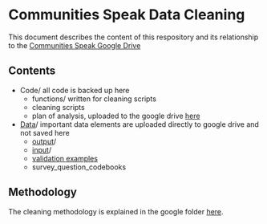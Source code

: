 # Communities Speak Data Cleaning
This document describes the content of this respository and its relationship to the [Communities Speak Google Drive](https://drive.google.com/drive/folders/18a16hC4ErMk2orlpa69r55XGdINT00CU)

## Contents
- Code/ all code is backed up here
	- functions/ written for cleaning scripts
	- cleaning scripts
	- plan of analysis, uploaded to the google drive [here](https://drive.google.com/drive/folders/1fxr-PJrE87jGIhf7UntuwXAgqcZd4vgw)
- [Data](https://drive.google.com/drive/folders/18B_HR7-r3ADnz9CP_gUBzjTVNeSv42ky)/ important data elements are uploaded directly to google drive and not saved here
	- [output](https://drive.google.com/drive/folders/123P_7tdkG-0cv0iDHbCZj5u4lRjWqS1V)/
	- [input](https://drive.google.com/drive/folders/1g0skssrMXluWm9BdH-voSk3R6W2ce_v3)/
	- [validation examples](https://docs.google.com/spreadsheets/d/1MJmcdlpo3_TDDKbLtifsLWcyE2uZN_-iNu857eLomeM/edit)
	- survey_question_codebooks

## Methodology
The cleaning methodology is explained in the google folder [here](https://docs.google.com/document/d/1gu908vFcF7TudeG6hbIbuiAj2i5urMsvA3bQlPvwhOk/edit#heading=h.rhfw6ay4z1uj).
